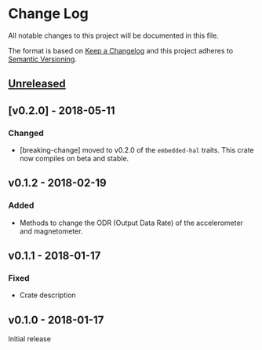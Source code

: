 # Change Log

All notable changes to this project will be documented in this file.

The format is based on [Keep a Changelog](http://keepachangelog.com/)
and this project adheres to [Semantic Versioning](http://semver.org/).

## [Unreleased]

## [v0.2.0] - 2018-05-11

### Changed

- [breaking-change] moved to v0.2.0 of the `embedded-hal` traits. This crate now compiles on beta
  and stable.

## v0.1.2 - 2018-02-19

### Added

- Methods to change the ODR (Output Data Rate) of the accelerometer and magnetometer.

## v0.1.1 - 2018-01-17

### Fixed

- Crate description

## v0.1.0 - 2018-01-17

Initial release

[Unreleased]: https://github.com/japaric/lsm303dlhc/compare/v0.1.2...HEAD
[v0.1.2]: https://github.com/japaric/lsm303dlhc/compare/v0.1.1...v0.1.2
[v0.1.1]: https://github.com/japaric/lsm303dlhc/compare/v0.1.0...v0.1.1
